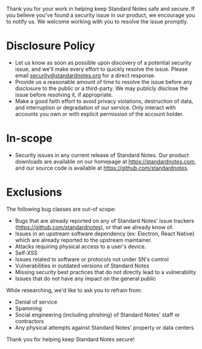Thank you for your work in helping keep Standard Notes safe and secure. If you believe you've found a security issue in our product, we encourage you to notify us. We welcome working with you to resolve the issue promptly.

# Disclosure Policy

- Let us know as soon as possible upon discovery of a potential security issue, and we'll make every
  effort to quickly resolve the issue. Please email [security@standardnotes.org](mailto:security@standardnotes.org) for a direct response.
- Provide us a reasonable amount of time to resolve the issue before any disclosure to the public or a
  third-party. We may publicly disclose the issue before resolving it, if appropriate.
- Make a good faith effort to avoid privacy violations, destruction of data, and interruption or
  degradation of our service. Only interact with accounts you own or with explicit permission of the
  account holder.

# In-scope

- Security issues in any current release of Standard Notes. Our product downloads are available on our homepage at https://standardnotes.com, and our source code is available at https://github.com/standardnotes.

# Exclusions

The following bug classes are out-of scope:

- Bugs that are already reported on any of Standard Notes' issue trackers (https://github.com/standardnotes), or that we already know of.
- Issues in an upstream software dependency (ex: Electron, React Native) which are already reported to the upstream maintainer.
- Attacks requiring physical access to a user's device.
- Self-XSS
- Issues related to software or protocols not under SN's control
- Vulnerabilities in outdated versions of Standard Notes
- Missing security best practices that do not directly lead to a vulnerability
- Issues that do not have any impact on the general public

While researching, we'd like to ask you to refrain from:

- Denial of service
- Spamming
- Social engineering (including phishing) of Standard Notes' staff or contractors
- Any physical attempts against Standard Notes' property or data centers

Thank you for helping keep Standard Notes secure!
